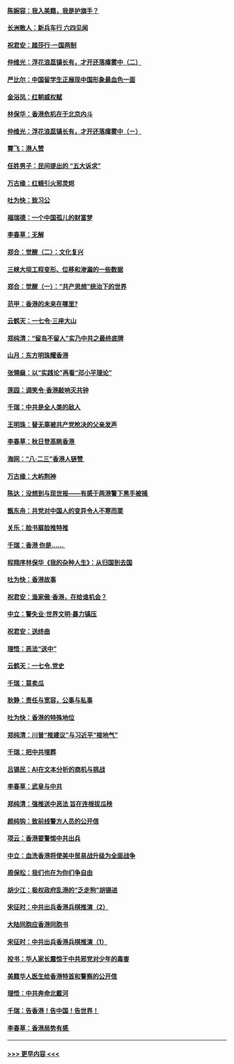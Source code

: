 #### [陈婉容：我入美籍，我是护旗手？](../pages/nsc993/n11487908.md?t=08302322) 
#### [长洲散人：新兵车行 六四见闻](../pages/nsc993/n11487729.md?t=08302322) 
#### [祝君安：踏莎行‧一国两制](../pages/nsc993/n11487699.md?t=08302322) 
#### [仲维光：浮花浪蕊镇长有，才开还落瘴雾中（二）](../pages/nsc993/n11483286.md?t=08302322) 
#### [严比尔：中国留学生正展现中国形象最血色一面](../pages/nsc993/n11485145.md?t=08302322) 
#### [金浴凤：红朝威权赋](../pages/nsc993/n11485191.md?t=08302322) 
#### [林保华：香港危机在于北京内斗](../pages/nsc993/n11484593.md?t=08302322) 
#### [仲维光：浮花浪蕊镇长有，才开还落瘴雾中（ㄧ）](../pages/nsc993/n11483259.md?t=08302322) 
#### [霄飞：港人赞](../pages/nsc993/n11482957.md?t=08302322) 
#### [任姓男子：民间提出的 “五大诉求”](../pages/nsc993/n11482897.md?t=08302322) 
#### [万古缘：红蛾引火邪灵烬](../pages/nsc993/n11482886.md?t=08302322) 
#### [吐为快：致习公](../pages/nsc993/n11482867.md?t=08302322) 
#### [福瑞德：一个中国孤儿的财富梦](../pages/nsc993/n11482817.md?t=08302322) 
#### [李春草：无解](../pages/nsc993/n11482791.md?t=08302322) 
#### [郑合：觉醒（二）：文化复兴](../pages/nsc993/n11478025.md?t=08302322) 
#### [三峡大坝工程变形、位移和渗漏的一些数据](../pages/nsc993/n11478232.md?t=08302322) 
#### [郑合：觉醒（一）：“共产思想”统治下的世界](../pages/nsc993/n11477663.md?t=08302322) 
#### [范甲：香港的未来在哪里?](../pages/nsc993/n11477249.md?t=08302322) 
#### [云鹤天：一七令·三座大山](../pages/nsc993/n11477192.md?t=08302322) 
#### [郑纯清：“留岛不留人”实乃中共之最终底牌](../pages/nsc993/n11476160.md?t=08302322) 
#### [山月：东方明珠耀香港](../pages/nsc993/n11476077.md?t=08302322) 
#### [张翎燊：以“实践论”再看“邓小平理论”](../pages/nsc993/n11475733.md?t=08302322) 
#### [莲园：调笑令‧香港敲响灭共钟](../pages/nsc993/n11475723.md?t=08302322) 
#### [千瑞：中共是全人类的敌人](../pages/nsc993/n11475329.md?t=08302322) 
#### [王明珠：替无辜被共产党枪决的父亲发声](../pages/nsc993/n11474570.md?t=08302322) 
#### [李春草：秋日登高眺香港 ](../pages/nsc993/n11474491.md?t=08302322) 
#### [海网：“八·二三”香港人链赞 ](../pages/nsc993/n11474538.md?t=08302322) 
#### [万古缘：大屿荆神](../pages/nsc993/n11474401.md?t=08302322) 
#### [陈达：没想到与现世报——有感于两港警下黑手被捕 ](../pages/nsc993/n11472557.md?t=08302322) 
#### [甑东舟：共党对中国人的变异令人不寒而栗](../pages/nsc993/n11472496.md?t=08302322) 
#### [关乐：脸书扇脸推特推](../pages/nsc993/n11472488.md?t=08302322) 
#### [千瑞：香港  你是…… ](../pages/nsc993/n11472459.md?t=08302322) 
#### [程翔序林保华《我的杂种人生》：从归国到去国](../pages/nsc993/n11472369.md?t=08302322) 
#### [吐为快：香港故事](../pages/nsc993/n11471931.md?t=08302322) 
#### [祝君安：渔家傲‧香港，在给谁机会？](../pages/nsc993/n11469718.md?t=08302322) 
#### [中立：警失业‧世界文明‧暴力镇压](../pages/nsc993/n11467566.md?t=08302322) 
#### [祝君安：送终曲](../pages/nsc993/n11467546.md?t=08302322) 
#### [理悟：恶法“送中”](../pages/nsc993/n11467290.md?t=08302322) 
#### [云鹤天：一七令.党史](../pages/nsc993/n11464122.md?t=08302322) 
#### [千瑞：莫卖瓜](../pages/nsc993/n11463014.md?t=08302322) 
#### [耿静：责任与宽容，公事与私事](../pages/nsc993/n11462810.md?t=08302322) 
#### [吐为快：香港的特殊地位](../pages/nsc993/n11462562.md?t=08302322) 
#### [郑纯清：川普“推建议”与习近平“接地气”](../pages/nsc993/n11461683.md?t=08302322) 
#### [千瑞：把中共埋葬](../pages/nsc993/n11461658.md?t=08302322) 
#### [吕锡民：AI在文本分析的商机与挑战](../pages/nsc993/n11460607.md?t=08302322) 
#### [李春草：武皇与中共](../pages/nsc993/n11460589.md?t=08302322) 
#### [郑纯清：强推送中恶法 旨在连根拔瓜秧](../pages/nsc993/n11460526.md?t=08302322) 
#### [颜纯钩：致前线警方人员的公开信](../pages/nsc993/n11459564.md?t=08302322) 
#### [项云：香港要警惕中共出兵](../pages/nsc993/n11459530.md?t=08302322) 
#### [中立：血洗香港将使美中贸易战升级为全面战争](../pages/nsc993/n11459717.md?t=08302322) 
#### [周保松：我们也在为你们争自由](../pages/nsc993/n11459087.md?t=08302322) 
#### [胡少江：极权政府乱港的“乏走狗”胡锡进](../pages/nsc993/n11459051.md?t=08302322) 
#### [宋征时：中共出兵香港兵棋推演（2）](../pages/nsc993/n11458306.md?t=08302322) 
#### [大陆同胞应香港同胞书](../pages/nsc993/n11457241.md?t=08302322) 
#### [宋征时：中共出兵香港兵棋推演（1）](../pages/nsc993/n11455979.md?t=08302322) 
#### [投书：华人家长震惊于中共邪党对少年的毒害](../pages/nsc993/n11454664.md?t=08302322) 
#### [美籍华人医生给香港特首和警察的公开信](../pages/nsc993/n11454599.md?t=08302322) 
#### [理悟：中共奔命北戴河](../pages/nsc993/n11454254.md?t=08302322) 
#### [千瑞：告香港！告中国！告世界！](../pages/nsc993/n11452639.md?t=08302322) 
#### [李春草：香港局势有感 ](../pages/nsc993/n11452364.md?t=08302322) 

----
#### [ >>> 更早内容 <<< ](../indexes/nsc993-earlier.md)
